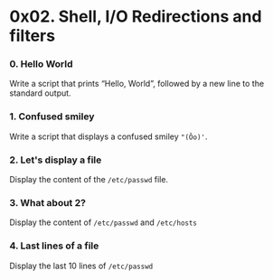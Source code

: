 # 0x02. Shell, I/O Redirections and filters

### 0. Hello World
Write a script that prints “Hello, World”, followed by a new line to the standard output.

### 1. Confused smiley
Write a script that displays a confused smiley `"(Ôo)'`.

### 2. Let's display a file
Display the content of the `/etc/passwd` file.

### 3. What about 2?
Display the content of `/etc/passwd` and `/etc/hosts`

### 4. Last lines of a file
Display the last 10 lines of `/etc/passwd`


